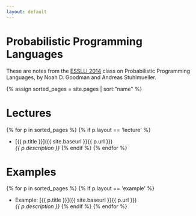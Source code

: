 ```yaml
---
layout: default
---
```


<div class="page-header">
  <h1>Probabilistic Programming Languages</h1>
</div>

These are notes from the [ESSLLI 2014](http://www.esslli2014.info) class on Probabilistic Programming Languages, by Noah D. Goodman and Andreas Stuhlmueller.

{% assign sorted_pages = site.pages | sort:"name" %}

# Lectures
{% for p in sorted_pages %}
    {% if p.layout == 'lecture' %}
- [{{ p.title }}]({{ site.baseurl }}{{ p.url }})<br>
    <em>{{ p.description }}</em>
    {% endif %}
{% endfor %}


# Examples
{% for p in sorted_pages %}
    {% if p.layout == 'example' %}
- Example: [{{ p.title }}]({{ site.baseurl }}{{ p.url }})<br>
    <em>{{ p.description }}</em>
    {% endif %}
{% endfor %}
